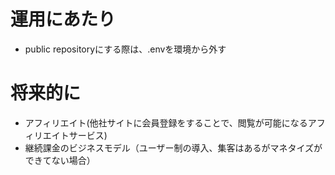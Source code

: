 # 運用にあたり
- public repositoryにする際は、.envを環境から外す
# 将来的に
- アフィリエイト(他社サイトに会員登録をすることで、閲覧が可能になるアフィリエイトサービス)
- 継続課金のビジネスモデル（ユーザー制の導入、集客はあるがマネタイズができてない場合）
